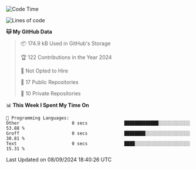 <!--START_SECTION:waka-->
![Code Time](http://img.shields.io/badge/Code%20Time-1%2C042%20hrs%2057%20mins-blue)

![Lines of code](https://img.shields.io/badge/From%20Hello%20World%20I%27ve%20Written-219.7%20thousand%20lines%20of%20code-blue)

**🐱 My GitHub Data** 

> 📦 174.9 kB Used in GitHub's Storage 
 > 
> 🏆 122 Contributions in the Year 2024
 > 
> 🚫 Not Opted to Hire
 > 
> 📜 17 Public Repositories 
 > 
> 🔑 10 Private Repositories 
 > 
📊 **This Week I Spent My Time On** 

```text
💬 Programming Languages: 
Other                    0 secs              █████████████░░░░░░░░░░░░   53.88 % 
Groff                    0 secs              ████████░░░░░░░░░░░░░░░░░   30.81 % 
Text                     0 secs              ████░░░░░░░░░░░░░░░░░░░░░   15.31 % 
```


 Last Updated on 08/09/2024 18:40:26 UTC
<!--END_SECTION:waka-->
